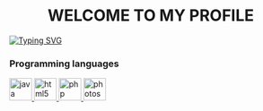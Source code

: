 <h1 align="center">WELCOME TO MY PROFILE</h1>

[![Typing SVG](https://readme-typing-svg.demolab.com?font=Poppins&size=23&pause=1000&color=0A4CB1&center=true&vCenter=true&width=1000&lines=Sourcepawn+Developer;I'm+learning+new+things)](https://git.io/typing-svg)

<h3 align="left">Programming languages</h3>
<p align="left"> 
<a href="https://www.java.com" target="_blank" rel="noreferrer"> <img src="https://cdn-icons-png.flaticon.com/512/5968/5968282.png" alt="java" width="40" height="40"/> </a>
<a href="https://www.w3.org/html/" target="_blank" rel="noreferrer"> <img src="https://cdn-icons-png.flaticon.com/512/1051/1051277.png" alt="html5" width="40" height="40"/> </a>
<a href="https://www.php.net" target="_blank" rel="noreferrer"> <img src="https://cdn-icons-png.flaticon.com/512/5968/5968332.png" alt="php" width="40" height="40"/> </a>
<a href="https://www.photoshop.com" target="_blank" rel="noreferrer"> <img src="https://cdn-icons-png.flaticon.com/512/5968/5968520.png" alt="photoshop" width="40" height="40"/> </a>
